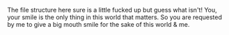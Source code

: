 The file structure here sure is a little fucked up but guess what isn't! You, your smile is the only thing in this world that matters. 
So you are requested by me to give a big mouth smile for the sake of this world & me.

